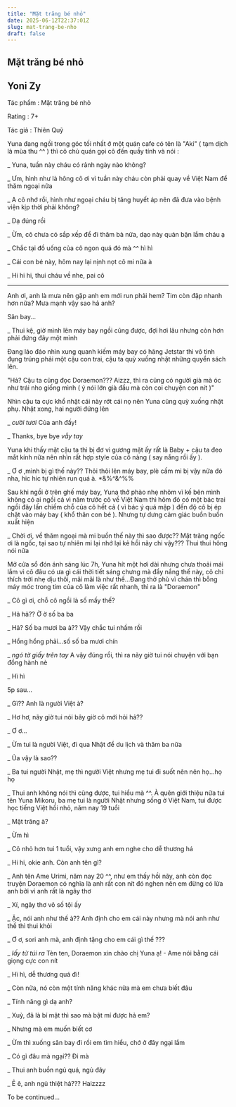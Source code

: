 ```yaml
---
title: "Mặt trăng bé nhỏ"
date: 2025-06-12T22:37:01Z
slug: mat-trang-be-nho
draft: false
---
```


## Mặt trăng bé nhỏ

## Yoni Zy

Tác phẩm : Mặt trăng bé nhỏ
 
 

Rating : 7+ 
 

Tác giả : Thiên Quỹ

Yuna đang ngồi trong góc tối nhất ở một quán cafe có tên là "Aki" ( tạm dịch là mùa thu ^^ ) thì cô chủ quán gọi cô đến quầy tính và nói :
 
_ Yuna, tuần này cháu có rảnh ngày nào không?
 
_ Ưm, hình như là hông cô ơi vì tuần này cháu còn phải quay về Việt Nam để thăm ngoại nữa
 
_ A cô nhớ rồi, hình như ngoại cháu bị tăng huyết áp nên đã đưa vào bệnh viện kịp thời phải không?
 
_ Dạ đúng rồi
 
_ Ừm, cô chưa có sắp xếp để đi thăm bà nữa, dạo này quán bận lắm cháu ạ
 
_ Chắc tại đồ uống của cô ngon quá đó mà ^^ hì hì
 
_ Cái con bé này, hôm nay lại nịnh nọt cô mi nữa à
 
_ Hi hi hi, thui cháu về nhe, pai cô 
 
**********
 
Anh ơi, anh là mưa nên gặp anh em mới run phải hem? Tim còn đập nhanh hơn nữa? Mưa mạnh vậy sao hả anh?
 
Sân bay...
 
_ Thui kệ, giờ mình lên máy bay ngồi cũng được, đợi hơi lâu nhưng còn hơn phải đứng đây một mình
 
Đang láo đáo nhìn xung quanh kiếm máy bay có hãng Jetstar thì vô tình đụng trúng phải một cậu con trai, cậu ta quỳ xuống nhặt những quyển sách lên. 
 
"Hả? Cậu ta cũng đọc Doraemon??? Aizzz, thì ra cũng có người già mà óc như trái nho giống mình ( ý nói lớn già đầu mà còn coi chuyện con nít  )"
 
Nhìn cậu ta cực khổ nhặt cái này rớt cái nọ nên Yuna cũng quỳ xuống nhặt phụ. Nhặt xong, hai người đứng lên
 
_ *cười tươi* Của anh đấy! 
 
_ Thanks, bye bye *vẫy tay*
 
Yuna khi thấy mặt cậu ta thì bị đơ vì gương mặt ấy rất là Baby + cậu ta đeo mắt kính nữa nên nhìn rất hợp style của cô nàng ( say nắng rồi ấy ). 
 
_ Ơ ơ ,mình bị gì thế này?? Thôi thôi lên máy bay, plè cấm mi bị vậy nữa đó nha, hic hic tự nhiên run quá à. *&%^&^%%
 
Sau khi ngồi ở trên ghế máy bay, Yuna thở phào nhẹ nhõm vì kế bên mình không có ai ngồi cả vì năm trước cô về Việt Nam thì hôm đó có một bác trai ngồi đây lấn chiếm chỗ của cô hết cả ( vì bác ý quá mập ) đến độ cô bị ép chặt vào máy bay ( khổ thân con bé  ). Nhưng tự dưng cảm giác buồn buồn xuất hiện
 
_ Chời ơi, về thăm ngoại mà mi buồn thế này thì sao được?? Mặt trăng ngốc ơi là ngốc, tại sao tự nhiên mi lại nhớ lại kẻ hồi nãy chi vậy??? Thui thui hông nói nữa
 
Mở cửa sổ đón ánh sáng lúc 7h, Yuna hít một hơi dài nhưng chưa thoải mái lắm vì cô đâu có ưa gì cái thời tiết sáng chưng mà đầy nắng thế này, cô chỉ thích trời nhẹ dịu thôi, mãi mãi là như thế...Đang thở phù vì chán thì bỗng máy móc trong tim của cô làm việc rất nhanh, thì ra là "Doraemon"
 
_ Cô gì ơi, chỗ cô ngồi là số mấy thế?
 
_ Hả hả?? Ờ ờ số ba ba 
 
_ Hả? Số ba mươi ba à?? Vậy chắc tui nhầm rồi
 
_ Hổng hổng phải...số số ba mươi chín
 
_ *ngó tờ giấy trên tay* A vậy đúng rồi, thì ra nãy giờ tui nói chuyện với bạn đồng hành nè
 
_ Hì hì
 
5p sau...
 
_ Gì?? Anh là người Việt à?
 
_ Hơ hơ, nãy giờ tui nói bây giờ cô mới hỏi hả??
 
_ Ơ ơ... 
 
_ Ừm tui là người Việt, đi qua Nhật để du lịch và thăm ba nữa
 
_ Ủa vậy là sao??
 
_ Ba tui người Nhật, mẹ thì người Việt nhưng mẹ tui đi suốt nên nên họ...họ họ
 
_ Thui anh không nói thì cũng được, tui hiểu mà ^^. À quên giới thiệu nữa tui tên Yuna Mikoru, ba mẹ tui là người Nhật nhưng sống ở Việt Nam, tui được học tiếng Việt hồi nhỏ, năm nay 19 tuổi
 
_ Mặt trăng à? 
 
_ Ừm hì 
 
_ Cô nhỏ hơn tui 1 tuổi, vậy xưng anh em nghe cho dễ thương há
 
_ Hi hi, okie anh. Còn anh tên gì? 
 
_ Anh tên Ame Urimi, năm nay 20 ^^, như em thấy hồi nãy, anh còn đọc truyện Doraemon có nghĩa là anh rất con nít đó nghen nên em đừng có lừa anh bởi vì anh rất là ngây thơ 
 
_ Xí, ngây thơ vô số tội ấy
 
_ Ặc, nói anh như thế à?? Anh định cho em cái này nhưng mà nói anh như thế thì thui khỏi
 
_ Ơ ơ, sori anh mà, anh định tặng cho em cái gì thế ???
 
_ *lấy từ túi ra* Tèn ten, Doraemon xin chào chị Yuna ạ! - Ame nói bằng cái giọng cực con nít
 
_ Hì hì, dễ thương quá đi!
 
_ Còn nữa, nó còn một tính năng khác nữa mà em chưa biết đâu
 
_ Tính năng gì dạ anh?
 
_ Xuỳ, đã là bí mật thì sao mà bật mí được hả em?
 
_ Nhưng mà em muốn biết cơ
 
_ Ừm thì xuống sân bay đi rồi em tìm hiểu, chớ ở đây ngại lắm
 
_ Có gì đâu mà ngại?? Đi mà
 
_ Thui anh buồn ngủ quá, ngủ đây
 
_ Ê ê, anh ngủ thiệt hả??? Haizzzz
 
To be continued...